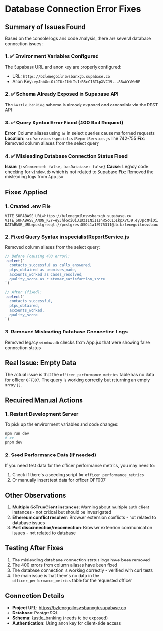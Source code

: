 # Database Connection Error Fixes

## Summary of Issues Found

Based on the console logs and code analysis, there are several database connection issues:

### 1. ✅ Environment Variables Configured
The Supabase URL and anon key are properly configured:
- URL: `https://bzlenegoilnswsbanxgb.supabase.co`
- Anon Key: `eyJhbGciOiJIUzI1NiIsInR5cCI6IkpXVCJ9...88wWYVWeBE`

### 2. ✅ Schema Already Exposed in Supabase API
The `kastle_banking` schema is already exposed and accessible via the REST API

### 3. ✅ Query Syntax Error Fixed (400 Bad Request)
**Error**: Column aliases using `as` in select queries cause malformed requests
**Location**: `src/services/specialistReportService.js` line 742-755
**Fix**: Removed column aliases from the select query

### 4. ✅ Misleading Database Connection Status Fixed
**Issue**: `{isConnected: false, hasDatabase: false}`
**Cause**: Legacy code checking for `window.db` which is not related to Supabase
**Fix**: Removed the misleading logs from App.jsx

## Fixes Applied

### 1. Created .env File
```env
VITE_SUPABASE_URL=https://bzlenegoilnswsbanxgb.supabase.co
VITE_SUPABASE_ANON_KEY=eyJhbGciOiJIUzI1NiIsInR5cCI6IkpXVCJ9.eyJpc3MiOiJzdXBhYmFzZSIsInJlZiI6ImJ6bGVuZWdvaWxuc3dzYmFueGdiIiwicm9sZSI6ImFub24iLCJpYXQiOjE3NTMyODU3ODIsImV4cCI6MjA2ODg2MTc4Mn0.DtVNndVsrUZtTtVRpEWiQb5QtbhPAErSQ88wWYVWeBE
DATABASE_URL=postgresql://postgres:OSOL1a15975311@db.bzlenegoilnswsbanxgb.supabase.co:5432/postgres
```

### 2. Fixed Query Syntax in specialistReportService.js
Removed column aliases from the select query:
```javascript
// Before (causing 400 error):
.select(`
  contacts_successful as calls_answered,
  ptps_obtained as promises_made,
  accounts_worked as cases_resolved,
  quality_score as customer_satisfaction_score
`)

// After (fixed):
.select(`
  contacts_successful,
  ptps_obtained,
  accounts_worked,
  quality_score
`)
```

### 3. Removed Misleading Database Connection Logs
Removed legacy `window.db` checks from App.jsx that were showing false connection status

## Real Issue: Empty Data

The actual issue is that the `officer_performance_metrics` table has no data for officer `OFF007`. The query is working correctly but returning an empty array `[]`.

## Required Manual Actions

### 1. Restart Development Server
To pick up the environment variables and code changes:
```bash
npm run dev
# or
pnpm dev
```

### 2. Seed Performance Data (if needed)
If you need test data for the officer performance metrics, you may need to:
1. Check if there's a seeding script for `officer_performance_metrics`
2. Or manually insert test data for officer OFF007

## Other Observations

1. **Multiple GoTrueClient instances**: Warning about multiple auth client instances - not critical but should be investigated
2. **Ethereum conflict resolver**: Browser extension conflicts - not related to database issues
3. **Port disconnection/reconnection**: Browser extension communication issues - not related to database

## Testing After Fixes

1. The misleading database connection status logs have been removed
2. The 400 errors from column aliases have been fixed
3. The database connection is working correctly - verified with curl tests
4. The main issue is that there's no data in the `officer_performance_metrics` table for the requested officer

## Connection Details
- **Project URL**: https://bzlenegoilnswsbanxgb.supabase.co
- **Database**: PostgreSQL
- **Schema**: kastle_banking (needs to be exposed)
- **Authentication**: Using anon key for client-side access